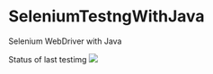 # SeleniumTestngWithJava
Selenium WebDriver with Java


Status of last testimg 
<img src="https://github.com/SergNedaikhleb/SeleniumTestngWithJava/workflows/JavaCI/badge.svg?branch=master"><br>
